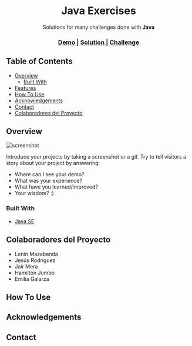 <!-- Please update value in the {}  -->

<h1 align="center">Java Exercises</h1>

<div align="center">
  Solutions for many challenges done with <strong>Java</strong>
</div>

<div align="center">
  <h3>
    <a href="https://shoppingify-project.vercel.app/">
      Demo
    </a>
    <span> | </span>
    <a href="https://github.com/Leninner/shoppingify-list">
      Solution
    </a>
    <span> | </span>
    <a href="https://devchallenges.io/challenges/mGd5VpbO4JnzU6I9l96x">
      Challenge
    </a>
  </h3>
</div>

<!-- TABLE OF CONTENTS -->

## Table of Contents

- [Overview](#overview)
  - [Built With](#built-with)
- [Features](#features)
- [How To Use](#how-to-use)
- [Acknowledgements](#acknowledgements)
- [Contact](#contact)
- [Colaboradores del Proyecto](#colaboradores-del-proyecto)

<!-- OVERVIEW -->

## Overview

![screenshot]()

Introduce your projects by taking a screenshot or a gif. Try to tell visitors a story about your project by answering:

- Where can I see your demo?
- What was your experience?
- What have you learned/improved?
- Your wisdom? :)

### Built With

<!-- This section should list any major frameworks that you built your project using. Here are a few examples.-->

- [Java SE](https://www.oracle.com/java/java-se-subscription/)


## Colaboradores del Proyecto

- Lenin Mazabanda
- Jesús Rodríguez
- Jair Mera
- Hamilton Jumbo
- Emilia Galarza

## How To Use

## Acknowledgements

## Contact

